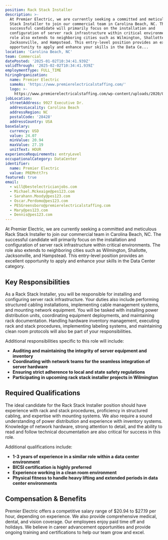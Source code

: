 ```yaml
---
position: Rack Stack Installer
description: >-
  At Premier Electric, we are currently seeking a committed and meticulous Rack
  Stack Installer to join our commercial team in Carolina Beach, NC. The
  successful candidate will primarily focus on the installation and
  configuration of server rack infrastructure within critical environments. The
  role also extends to neighboring cities such as Wilmington, Shallotte,
  Jacksonville, and Hampstead. This entry-level position provides an excellent
  opportunity to apply and enhance your skills in the Data Ce...
location: 'Carolina Beach, NC'
team: Commercial
datePosted: '2025-01-02T10:34:41.939Z'
validThrough: '2025-02-02T10:34:41.939Z'
employmentType: FULL_TIME
hiringOrganization:
  name: Premier Electric
  sameAs: 'https://www.premierelectricalstaffing.com/'
  logo: >-
    https://www.premierelectricalstaffing.com/wp-content/uploads/2020/05/Premier-Electrical-Staffing-logo.png
jobLocation:
  streetAddress: 9927 Executive Dr.
  addressLocality: Carolina Beach
  addressRegion: NC
  postalCode: '28428'
  addressCountry: USA
baseSalary:
  currency: USD
  value: 24.07
  minValue: 20.94
  maxValue: 27.19
  unitText: HOUR
experienceRequirements: entryLevel
occupationalCategory: DataCenter
identifier:
  name: Premier Electric
  value: PREMntt7rs
featured: true
email:
  - will@bestelectricianjobs.com
  - Michael.Mckeaige@pes123.com
  - Sarahann.Moody@pes123.com
  - Oscar.Perdomo@pes123.com
  - PESGreensboro@premierelectricalstaffing.com
  - Mary@pes123.com
  - Dennis@pes123.com
---
```




At Premier Electric, we are currently seeking a committed and meticulous Rack Stack Installer to join our commercial team in Carolina Beach, NC. The successful candidate will primarily focus on the installation and configuration of server rack infrastructure within critical environments. The role also extends to neighboring cities such as Wilmington, Shallotte, Jacksonville, and Hampstead. This entry-level position provides an excellent opportunity to apply and enhance your skills in the Data Center category.

## Key Responsibilities

As a Rack Stack Installer, you will be responsible for installing and configuring server rack infrastructure. Your duties also include performing structured cabling installations, implementing cable management systems, and mounting network equipment. You will be tasked with installing power distribution units, coordinating equipment deployments, and maintaining rack documentation. Handling hardware inventory management, executing rack and stack procedures, implementing labeling systems, and maintaining clean room protocols will also be part of your responsibilities. 

Additional responsibilities specific to this role will include:
- **Auditing and maintaining the integrity of server equipment and inventory**
- **Coordinating with network teams for the seamless integration of server hardware**
- **Ensuring strict adherence to local and state safety regulations**
- **Participating in upcoming rack stack installer projects in Wilmington**

## Required Qualifications

The ideal candidate for the Rack Stack Installer position should have experience with rack and stack procedures, proficiency in structured cabling, and expertise with mounting systems. We also require a sound understanding of power distribution and experience with inventory systems. Knowledge of network hardware, strong attention to detail, and the ability to read and follow technical documentation are also critical for success in this role.

Additional qualifications include:
- **1-3 years of experience in a similar role within a data center environment**
- **BICSI certification is highly preferred**
- **Experience working in a clean room environment**
- **Physical fitness to handle heavy lifting and extended periods in data center environments**

## Compensation & Benefits

Premier Electric offers a competitive salary range of $20.94 to $27.19 per hour, depending on experience. We also provide comprehensive medical, dental, and vision coverage. Our employees enjoy paid time off and holidays. We believe in career advancement opportunities and provide ongoing training and certifications to help our team grow and excel.
